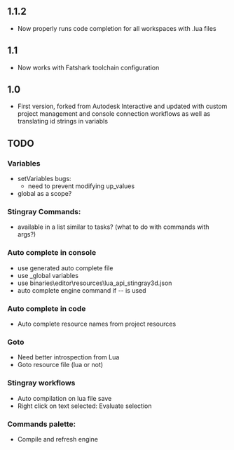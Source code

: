 ## 1.1.2
* Now properly runs code completion for all workspaces with .lua files

## 1.1
* Now works with Fatshark toolchain configuration

## 1.0
* First version, forked from Autodesk Interactive and updated with custom project management and console connection workflows as well as translating id strings in variabls

## TODO

### Variables
- setVariables bugs:
	- need to prevent modifying up_values
- global as a scope?

### Stingray Commands:
- available in a list similar to tasks? (what to do with commands with args?)

### Auto complete in console
- use generated auto complete file
- use _global variables
- use binaries\editor\resources\lua_api_stingray3d.json
- auto complete engine command if -- is used

### Auto complete in code
- Auto complete resource names from project resources

### Goto
- Need better introspection from Lua
- Goto resource file (lua or not)

### Stingray workflows
- Auto compilation on lua file save
- Right click on text selected: Evaluate selection

### Commands palette:
- Compile and refresh engine
